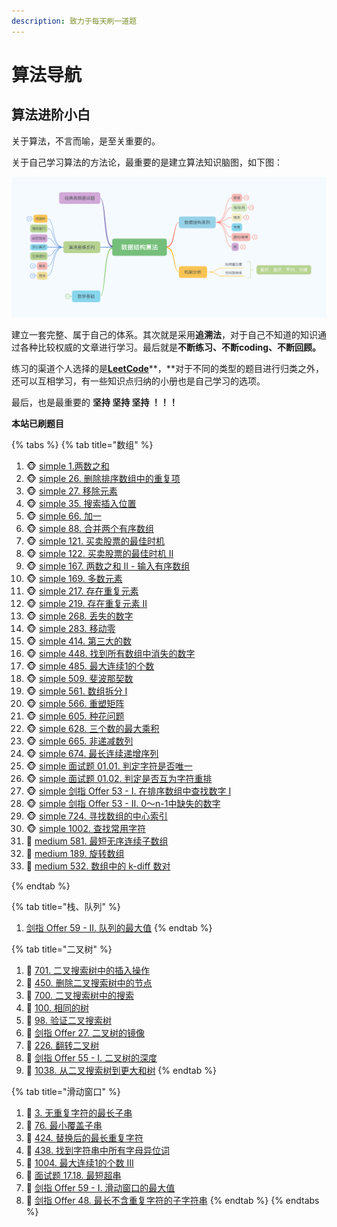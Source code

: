 ```yaml
---
description: 致力于每天刷一道题
---
```


# 算法导航

## 算法进阶小白

关于算法，不言而喻，是至关重要的。

关于自己学习算法的方法论，最重要的是建立算法知识脑图，如下图：

![algo mind](.gitbook/assets/algo.png)

建立一套完整、属于自己的体系。其次就是采用**追溯法**，对于自己不知道的知识通过各种比较权威的文章进行学习。最后就是**不断练习、不断coding、不断回顾。**

练习的渠道个人选择的是[**LeetCode**](https://leetcode-cn.com/)**，**对于不同的类型的题目进行归类之外，还可以互相学习，有一些知识点归纳的小册也是自己学习的选项。

最后，也是最重要的 **坚持 坚持 坚持 ！！！**

**本站已刷题目**

{% tabs %}
{% tab title="数组" %}
1. 🐵 [simple 1.两数之和](https://leetcode-cn.com/problems/two-sum/)             
2. 🐵 [simple 26. 删除排序数组中的重复项 ](https://leetcode-cn.com/problems/remove-duplicates-from-sorted-array/)
3. 🐵 [simple 27. 移除元素](https://leetcode-cn.com/problems/remove-element/)
4. 🐵 [simple 35. 搜索插入位置](https://leetcode-cn.com/problems/search-insert-position/)
5. 🐵 [simple 66. 加一](https://leetcode-cn.com/problems/plus-one/)
6. 🐵 [simple 88. 合并两个有序数组](https://leetcode-cn.com/problems/merge-sorted-array/)
7. 🐵 [simple 121. 买卖股票的最佳时机](https://leetcode-cn.com/problems/best-time-to-buy-and-sell-stock/)
8. 🐵 [simple 122. 买卖股票的最佳时机 II](https://leetcode-cn.com/problems/best-time-to-buy-and-sell-stock-ii/)
9. 🐵 [simple 167. 两数之和 II - 输入有序数组](https://leetcode-cn.com/problems/two-sum-ii-input-array-is-sorted/)
10. 🐵 [simple 169. 多数元素](https://leetcode-cn.com/problems/majority-element/)
11. 🐵 [simple 217. 存在重复元素](https://leetcode-cn.com/problems/contains-duplicate/)
12. 🐵 [simple 219. 存在重复元素 II](https://leetcode-cn.com/problems/contains-duplicate-ii/)
13. 🐵 [simple 268. 丢失的数字](https://leetcode-cn.com/problems/missing-number/)
14. 🐵 [simple 283. 移动零](https://leetcode-cn.com/problems/move-zeroes/)
15. 🐵 [simple 414. 第三大的数](https://leetcode-cn.com/problems/third-maximum-number/)
16. 🐵 [simple 448. 找到所有数组中消失的数字](https://leetcode-cn.com/problems/find-all-numbers-disappeared-in-an-array/)
17. 🐵 [simple 485. 最大连续1的个数](https://leetcode-cn.com/problems/max-consecutive-ones/)
18. 🐵 [simple 509. 斐波那契数](https://leetcode-cn.com/problems/fibonacci-number/)
19. 🐵 [simple 561. 数组拆分 I](https://leetcode-cn.com/problems/array-partition-i/)
20. 🐵 [simple 566. 重塑矩阵](https://leetcode-cn.com/problems/reshape-the-matrix/)
21. 🐵 [simple 605. 种花问题](https://leetcode-cn.com/problems/can-place-flowers/)
22. 🐵 [simple 628. 三个数的最大乘积](https://leetcode-cn.com/problems/maximum-product-of-three-numbers/)
23. 🐵 [simple 665. 非递减数列](https://leetcode-cn.com/problems/non-decreasing-array/)
24. 🐵 [simple 674. 最长连续递增序列](https://leetcode-cn.com/problems/longest-continuous-increasing-subsequence/)
25. 🐵 [simple 面试题 01.01. 判定字符是否唯一](https://leetcode-cn.com/problems/is-unique-lcci/)
26. 🐵 [simple 面试题 01.02. 判定是否互为字符重排](https://leetcode-cn.com/problems/check-permutation-lcci/)
27. 🐵 [simple 剑指 Offer 53 - I. 在排序数组中查找数字 I](https://leetcode-cn.com/problems/zai-pai-xu-shu-zu-zhong-cha-zhao-shu-zi-lcof/)
28. 🐵 [simple 剑指 Offer 53 - II. 0～n-1中缺失的数字](https://leetcode-cn.com/problems/que-shi-de-shu-zi-lcof/)
29. 🐵 [simple 724. 寻找数组的中心索引](https://leetcode-cn.com/problems/find-pivot-index/)
30. 🐵 [simple 1002. 查找常用字符](https://leetcode-cn.com/problems/find-common-characters/)
31. 🙈 [medium 581. 最短无序连续子数组](https://leetcode-cn.com/problems/shortest-unsorted-continuous-subarray/)
32. 🙈 [medium 189. 旋转数组](https://leetcode-cn.com/problems/rotate-array/)
33. 🙈 [medium 532. 数组中的 k-diff 数对](https://leetcode-cn.com/problems/k-diff-pairs-in-an-array/)

  
{% endtab %}

{% tab title="栈、队列" %}
1. [剑指 Offer 59 - II. 队列的最大值](https://leetcode-cn.com/problems/dui-lie-de-zui-da-zhi-lcof/solution/)
{% endtab %}

{% tab title="二叉树" %}
1. 🌴 [701. 二叉搜索树中的插入操作](https://leetcode-cn.com/problems/insert-into-a-binary-search-tree/)
2. 🌴 [450. 删除二叉搜索树中的节点](https://leetcode-cn.com/problems/delete-node-in-a-bst/)
3. 🌴 [700. 二叉搜索树中的搜索](https://leetcode-cn.com/problems/search-in-a-binary-search-tree/)
4. 🌴 [100. 相同的树](https://leetcode-cn.com/problems/same-tree/)
5. 🌴 [98. 验证二叉搜索树](https://leetcode-cn.com/problems/validate-binary-search-tree/)
6. 🌴 [剑指 Offer 27. 二叉树的镜像](https://leetcode-cn.com/problems/er-cha-shu-de-jing-xiang-lcof/)
7. 🌴 [226. 翻转二叉树](https://leetcode-cn.com/problems/invert-binary-tree/)
8. 🌴 [剑指 Offer 55 - I. 二叉树的深度](https://leetcode-cn.com/problems/er-cha-shu-de-shen-du-lcof/)
9. 🌴 [1038. 从二叉搜索树到更大和树](https://leetcode-cn.com/problems/binary-search-tree-to-greater-sum-tree/)
{% endtab %}

{% tab title="滑动窗口" %}
1. 🚴 [3. 无重复字符的最长子串](https://leetcode-cn.com/problems/longest-substring-without-repeating-characters/)
2. 🚴 [76. 最小覆盖子串](https://leetcode-cn.com/problems/minimum-window-substring/)
3. 🚴 [424. 替换后的最长重复字符](https://leetcode-cn.com/problems/longest-repeating-character-replacement/)
4. 🚴 [438. 找到字符串中所有字母异位词](https://leetcode-cn.com/problems/find-all-anagrams-in-a-string/)
5. 🚴 [1004. 最大连续1的个数 III](https://leetcode-cn.com/problems/max-consecutive-ones-iii/solution/)
6. 🚴 [面试题 17.18. 最短超串](https://leetcode-cn.com/problems/shortest-supersequence-lcci/)
7. 🚴 [剑指 Offer 59 - I. 滑动窗口的最大值](https://leetcode-cn.com/problems/hua-dong-chuang-kou-de-zui-da-zhi-lcof/)
8. 🚴 [剑指 Offer 48. 最长不含重复字符的子字符串](https://leetcode-cn.com/problems/zui-chang-bu-han-zhong-fu-zi-fu-de-zi-zi-fu-chuan-lcof/)
{% endtab %}
{% endtabs %}



